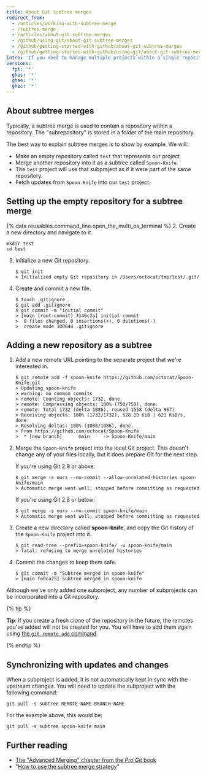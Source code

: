 ```yaml
---
title: About Git subtree merges
redirect_from:
  - /articles/working-with-subtree-merge
  - /subtree-merge
  - /articles/about-git-subtree-merges
  - /github/using-git/about-git-subtree-merges
  - /github/getting-started-with-github/about-git-subtree-merges
  - /github/getting-started-with-github/using-git/about-git-subtree-merges
intro: 'If you need to manage multiple projects within a single repository, you can use a *subtree merge* to handle all the references.'
versions:
  fpt: '*'
  ghes: '*'
  ghae: '*'
  ghec: '*'
---
```

## About subtree merges

Typically, a subtree merge is used to contain a repository within a repository. The "subrepository" is stored in a folder of the main repository.

The best way to explain subtree merges is to show by example. We will:

- Make an empty repository called `test` that represents our project
- Merge another repository into it as a subtree called `Spoon-Knife`.
- The `test` project will use that subproject as if it were part of the same repository.
- Fetch updates from `Spoon-Knife` into our `test` project.

## Setting up the empty repository for a subtree merge

{% data reusables.command_line.open_the_multi_os_terminal %}
2. Create a new directory and navigate to it.
   ```shell
   mkdir test
   cd test
   ```
3. Initialize a new Git repository.
   ```shell
   $ git init
   > Initialized empty Git repository in /Users/octocat/tmp/test/.git/
   ```
4. Create and commit a new file.
   ```shell
   $ touch .gitignore
   $ git add .gitignore
   $ git commit -m "initial commit"
   > [main (root-commit) 3146c2a] initial commit
   >  0 files changed, 0 insertions(+), 0 deletions(-)
   >  create mode 100644 .gitignore
   ```

## Adding a new repository as a subtree

1. Add a new remote URL pointing to the separate project that we're interested in.
   ```shell
   $ git remote add -f spoon-knife https://github.com/octocat/Spoon-Knife.git
   > Updating spoon-knife
   > warning: no common commits
   > remote: Counting objects: 1732, done.
   > remote: Compressing objects: 100% (750/750), done.
   > remote: Total 1732 (delta 1086), reused 1558 (delta 967)
   > Receiving objects: 100% (1732/1732), 528.19 KiB | 621 KiB/s, done.
   > Resolving deltas: 100% (1086/1086), done.
   > From https://github.com/octocat/Spoon-Knife
   >  * [new branch]      main     -> Spoon-Knife/main
   ```
2. Merge the `Spoon-Knife` project into the local Git project. This doesn't change any of your files locally, but it does prepare Git for the next step.

   If you're using Git 2.9 or above:
   ```shell
   $ git merge -s ours --no-commit --allow-unrelated-histories spoon-knife/main
   > Automatic merge went well; stopped before committing as requested
   ```

   If you're using Git 2.8 or below:
   ```shell
   $ git merge -s ours --no-commit spoon-knife/main
   > Automatic merge went well; stopped before committing as requested
   ```
3. Create a new directory called **spoon-knife**, and copy the Git history of the `Spoon-Knife` project into it.
   ```shell
   $ git read-tree --prefix=spoon-knife/ -u spoon-knife/main
   > fatal: refusing to merge unrelated histories
   ```
4. Commit the changes to keep them safe.
   ```shell
   $ git commit -m "Subtree merged in spoon-knife"
   > [main fe0ca25] Subtree merged in spoon-knife
   ```

Although we've only added one subproject, any number of subprojects can be incorporated into a Git repository.

{% tip %}

**Tip**: If you create a fresh clone of the repository in the future,  the remotes you've added will not be created for you. You will have to add them again using [the `git remote add` command](/get-started/getting-started-with-git/managing-remote-repositories).

{% endtip %}

## Synchronizing with updates and changes

When a subproject is added, it is not automatically kept in sync with the upstream changes. You will need to update the subproject with the following command:

```shell
git pull -s subtree REMOTE-NAME BRANCH-NAME
```

For the example above, this would be:

```shell
git pull -s subtree spoon-knife main
```

## Further reading

- [The "Advanced Merging" chapter from the _Pro Git_ book](https://git-scm.com/book/en/v2/Git-Tools-Advanced-Merging)
- "[How to use the subtree merge strategy](https://www.kernel.org/pub/software/scm/git/docs/howto/using-merge-subtree.html)"
